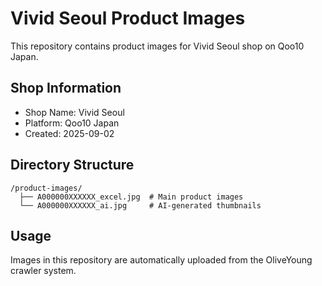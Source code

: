 # Vivid Seoul Product Images

This repository contains product images for Vivid Seoul shop on Qoo10 Japan.

## Shop Information
- Shop Name: Vivid Seoul
- Platform: Qoo10 Japan
- Created: 2025-09-02

## Directory Structure
```
/product-images/
  ├── A000000XXXXXX_excel.jpg  # Main product images
  └── A000000XXXXXX_ai.jpg     # AI-generated thumbnails
```

## Usage
Images in this repository are automatically uploaded from the OliveYoung crawler system.
